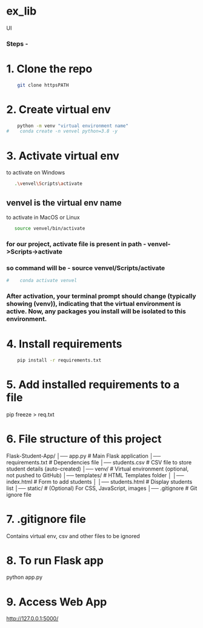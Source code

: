 # ex_lib
UI

### Steps -

# 1. Clone the repo

```bash
    git clone httpsPATH
```

# 2. Create virtual env

```bash
    python -m venv "virtual environment name"
#    conda create -n venvel python=3.8 -y
```

# 3. Activate virtual env

to activate on Windows
```bash
   .\venvel\Scripts\activate
```
## venvel is the virtual env name
to activate in MacOS or Linux
```bash
   source venvel/bin/activate
```
### for our project, activate file is present in path - venvel->Scripts->activate
### so command will be -  source venvel/Scripts/activate

```bash
#    conda activate venvel
```

### After activation, your terminal prompt should change (typically showing (venv)), indicating that the virtual environment is active. Now, any packages you install will be isolated to this environment. ###

# 4. Install requirements

```bash
    pip install -r requirements.txt
```

# 5. Add installed requirements to a file
pip freeze > req.txt

# 6. File structure of this project 
Flask-Student-App/
│── app.py                 # Main Flask application
│── requirements.txt        # Dependencies file
│── students.csv            # CSV file to store student details (auto-created)
│── venv/                   # Virtual environment (optional, not pushed to GitHub)
│── templates/              # HTML Templates folder
│   │── index.html          # Form to add students
│   │── students.html       # Display students list
│── static/                 # (Optional) For CSS, JavaScript, images
│── .gitignore              # Git ignore file


# 7. .gitignore file
Contains virtual env, csv and other files to be ignored

# 8. To run Flask app
python app.py

# 9. Access Web App
http://127.0.0.1:5000/


